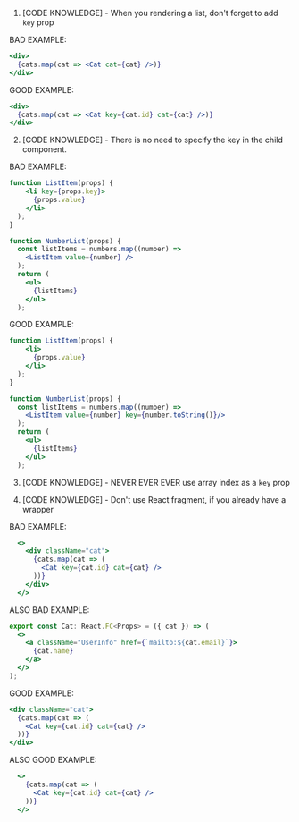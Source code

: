 1. [CODE KNOWLEDGE] - When you rendering a list, don't forget to add `key` prop

BAD EXAMPLE:
```jsx
<div>
  {cats.map(cat => <Cat cat={cat} />)}
</div>
```

GOOD EXAMPLE:
```jsx
<div>
  {cats.map(cat => <Cat key={cat.id} cat={cat} />)}
</div>
```


2. [CODE KNOWLEDGE] -  There is no need to specify the key in the child component.

BAD EXAMPLE:
```jsx
function ListItem(props) {
    <li key={props.key}>
      {props.value}
    </li>
  );
}

function NumberList(props) {
  const listItems = numbers.map((number) =>
    <ListItem value={number} />
  );
  return (
    <ul>
      {listItems}
    </ul>
  );
```

GOOD EXAMPLE:
```jsx
function ListItem(props) {
    <li>
      {props.value}
    </li>
  );
}

function NumberList(props) {
  const listItems = numbers.map((number) =>
    <ListItem value={number} key={number.toString()}/>
  );
  return (
    <ul>
      {listItems}
    </ul>
  );
```
3. [CODE KNOWLEDGE] - NEVER EVER EVER use array index as a `key` prop

4. [CODE KNOWLEDGE] - Don't use React fragment, if you already have a wrapper

BAD EXAMPLE:
```jsx
  <>
    <div className="cat">
      {cats.map(cat => (
        <Cat key={cat.id} cat={cat} />
      ))}
    </div>
  </>
```

ALSO BAD EXAMPLE:
```jsx
export const Cat: React.FC<Props> = ({ cat }) => (
  <>
    <a className="UserInfo" href={`mailto:${cat.email}`}>
      {cat.name}
    </a>
  </>
);
```

GOOD EXAMPLE:
```jsx
<div className="cat">
  {cats.map(cat => (
    <Cat key={cat.id} cat={cat} />
  ))}
</div>
```

ALSO GOOD EXAMPLE:

```jsx
  <>
    {cats.map(cat => (
      <Cat key={cat.id} cat={cat} />
    ))}
  </>
```
